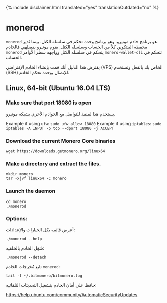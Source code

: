 {% include disclaimer.html translated="yes" translationOutdated="no" %}

# monerod

`monerod` هو برنامج خادم مونيرو. وهو برنامج وحده تحكم في سلسله الكتل. بينما
تُدير محفظه البيتكوين كلاً من الحساب وسلسله الكتل, يقوم مونيرو بفصلهم,
فالخادم `monerod` يتحكم في سلسله الكتل وواجهه سطر الأوامر
`monero-wallet-cli` تتحكم في الحساب.

يفترض هذا الدليل أنك قمت بإنشاء الخادم الإفتراضي (VPS) الخاص بك بالفعل
وتستخدم (SSH) للإتصال بوحده تحكم الخادم.

## Linux, 64-bit (Ubuntu 16.04 LTS)

### Make sure that port 18080 is open

يستخدم هذا لمنفذ للتواصل مع الخوادم الأخري بشبكه مونيرو.

Example if using `ufw`: `sudo ufw allow 18080` Example if using `iptables`:
`sudo iptables -A INPUT -p tcp --dport 18080 -j ACCEPT`

### Download the current Monero Core binaries

    wget https://downloads.getmonero.org/linux64

### Make a directory and extract the files.

    mkdir monero
    tar -xjvf linux64 -C monero

### Launch the daemon

    cd monero
    ./monerod

### Options:

أعرض قائمه بكل الخيارات والإعدادات:

    ./monerod --help

شَغِل الخادم بالخلفيه:

    ./monerod --detach

تابع مُخرجات الخادم `monerod`:

    tail -f ~/.bitmonero/bitmonero.log

حافظ علي أمان الخادم بتشغيل التحديثات التلقائيه:

https://help.ubuntu.com/community/AutomaticSecurityUpdates


